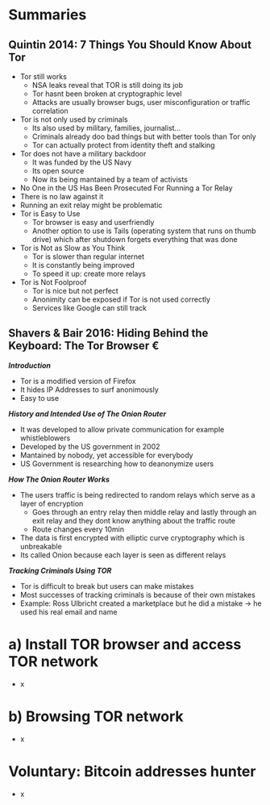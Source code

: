 # Summaries
## Quintin 2014: 7 Things You Should Know About Tor
- Tor still works
  - NSA leaks reveal that TOR is still doing its job
  - Tor hasnt been broken at cryptographic level
  - Attacks are usually browser bugs, user misconfiguration or traffic correlation
- Tor is not only used by criminals
  - Its also used by military, families, journalist...
  - Criminals already doo bad things but with better tools than Tor only
  - Tor can actually protect from identity theft and stalking
- Tor does not have a military backdoor
  - It was funded by the US Navy
  - Its open source
  - Now its being mantained by a team of activists
- No One in the US Has Been Prosecuted For Running a Tor Relay
 - There is no law against it
 - Running an exit relay might be problematic
- Tor is Easy to Use
  - Tor browser is easy and userfriendly
  - Another option to use is Tails (operating system that runs on thumb drive) which after shutdown forgets everything that was done
- Tor is Not as Slow as You Think
  - Tor is slower than regular internet
  - It is constantly being improved
  - To speed it up: create more relays
- Tor is Not Foolproof
  - Tor is nice but not perfect
  - Anonimity can be exposed if Tor is not used correctly
  - Services like Google can still track

## Shavers & Bair 2016: Hiding Behind the Keyboard: The Tor Browser €
***Introduction***
- Tor is a modified version of Firefox
- It hides IP Addresses to surf anonimously
- Easy to use

***History and Intended Use of The Onion Router***
- It was developed to allow private communication for example whistleblowers
- Developed by the US government in 2002
- Mantained by nobody, yet accessible for everybody
- US Government is researching how to deanonymize users

***How The Onion Router Works***
- The users traffic is being redirected to random relays which serve as a layer of encryption
  - Goes through an entry relay then middle relay and lastly through an exit relay and they dont know anything about the traffic route
  - Route changes every 10min
- The data is first encrypted with elliptic curve cryptography which is unbreakable
- Its called Onion because each layer is seen as different relays

***Tracking Criminals Using TOR***
- Tor is difficult to break but users can make mistakes
- Most successes of tracking criminals is because of their own mistakes
- Example: Ross Ulbricht created a marketplace but he did a mistake -> he used his real email and name

# a) Install TOR browser and access TOR network
- x

# b) Browsing TOR network
- x

# Voluntary: Bitcoin addresses hunter
- x
